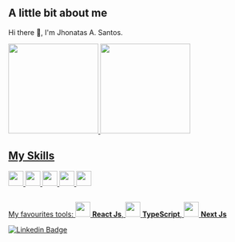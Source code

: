 ## A little bit about me

Hi there 👋, I'm Jhonatas A. Santos.

<div>
 <a href="https://www.github.com/devjosecarlosteles">
  <img height="180em" src="https://github-readme-stats.vercel.app/api?username=John-Cooper01&show_icons=true&theme=dark&include_all_commits=true&count_private=true"/>
  <img height="180em" src="https://github-readme-stats.vercel.app/api/top-langs/?username=John-Cooper01&layout=compact&langs_count=16&theme=dark"/>
</div>

## My Skills
 
<div>
<img width="30px" src="https://cdn.jsdelivr.net/gh/devicons/devicon/icons/react/react-original.svg" />
<img width="30px" src="https://i.ibb.co/LhK60DB/next-js-logo-8-FCFF51-DD2-seeklogo-com.png" />
<img width="30px" src="https://cdn.jsdelivr.net/gh/devicons/devicon/icons/typescript/typescript-original.svg" />
<img width="30px" src="https://cdn.jsdelivr.net/gh/devicons/devicon/icons/javascript/javascript-original.svg" />
<img width="30px" src="https://cdn.jsdelivr.net/gh/devicons/devicon/icons/docker/docker-original.svg" />
</div>
 
##

 
My favourites tools: <img src="https://i.ibb.co/4RHMmLQ/react.png" width="30px"/> <b>React Js</b>, <img src="https://i.ibb.co/PZ2XZgr/ts.png" width="30px"/> <b>TypeScript</b>, <img src="https://i.ibb.co/LhK60DB/next-js-logo-8-FCFF51-DD2-seeklogo-com.png" width="30px"/> <b>Next Js</b>

[![Linkedin Badge](https://img.shields.io/badge/-Jhonatas%20A.%20Santos-blue?style=flat-square&logo=Linkedin&logoColor=white&link=https://www.linkedin.com/in/jhonatas-a-santos-a11a3b199/)](https://www.linkedin.com/in/jhonatas-a-santos-a11a3b199/)


<!--
**John-Cooper01/John-Cooper01** is a ✨ _special_ ✨ repository because its `README.md` (this file) appears on your GitHub profile.

Here are some ideas to get you started:

- 🔭 I’m currently working on ...
- 🌱 I’m currently learning ...
- 👯 I’m looking to collaborate on ...
- 🤔 I’m looking for help with ...
- 💬 Ask me about ...
- 📫 How to reach me: ...
- 😄 Pronouns: ...
- ⚡ Fun fact: ...
-->
